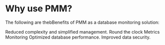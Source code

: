 # Why use PMM?

The following are thebBenefits of PMM as a database monitoring solution:

Reduced complexity and simplified management.
Round the clock Metrics Monitoring
Optimized database performance.
Improved data security.

